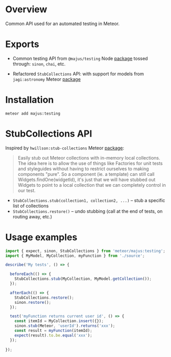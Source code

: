 # Overview

Common API used for an automated testing in Meteor.

# Exports

- Common testing API from `@majus/testing` Node [package](https://www.npmjs.com/package/@majus/testing) tossed through: `sinon`, `chai`, etc.

- Refactored `StubCollections` API: with support for models from `jagi:astronomy` Meteor [package](https://atmospherejs.com/jagi/astronomy)

# Installation

```
meteor add majus:testing
```

# StubCollections API

Inspired by `hwillson:stub-collections` Meteor [package](https://github.com/hwillson/meteor-stub-collections/):

> Easily stub out Meteor collections with in-memory local collections. The idea here is to allow the use of things like Factories for unit tests and styleguides without having to restrict ourselves to making components "pure". So a component (ie. a template) can still call Widgets.findOne(widgetId), it's just that we will have stubbed out Widgets to point to a local collection that we can completely control in our test.

- `StubCollections.stub(collection1, collection2, ...)` – stub a specific list of collections
- `StubCollections.restore()` – undo stubbing (call at the end of tests, on routing away, etc.)

# Usage examples 

```js
import { expect, sinon, StubCollections } from 'meteor/majus:testing';
import { MyModel, MyCollection, myFunction } from './source';

describe('My tests', () => {

  beforeEach(() => {
    StubCollections.stub(MyCollection, MyModel.getCollection());
  });

  afterEach(() => {
    StubCollections.restore();
    sinon.restore();
  });

  test('myFunction returns current user id', () => {
    const itemId = MyCollection.insert({});
    sinon.stub(Meteor, 'userId').returns('xxx');
    const result = myFunction(itemId);
    expect(result).to.be.equal('xxx');
  });
  
});
```
